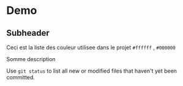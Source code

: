 # Demo

## Subheader

Ceci est la liste des couleur utilisee dans le projet `#ffffff` , `#000000`

Somme description

Use `git status` to list all new or modified files that haven't yet been committed.
